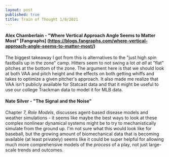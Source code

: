 ```yaml
---
layout: post
published: true
title: Train of Thought 1/8/2021
---
```


#### Alex Chamberlain - "Where Vertical Approach Angle Seems to Matter Most" [Fangraphs] (https://blogs.fangraphs.com/where-vertical-approach-angle-seems-to-matter-most/)
The biggest takeaway I got from this is alternatives to the "just high spin fastballs up in the zone" camp. Hitters seem to not swing a lot *at all* at "flat" pitches at the bottom of the zone. The argument here is that we should look at both VAA and pitch height and the effects on both getting whiffs and takes to optimize a given pitcher's approach. It also made me realize that VAA isn't publicly available for Statcast data and that it might be useful to use our college Trackman data to model it for MLB data.

#### Nate Silver - "The Signal and the Noise"
Chapter 7, *Role Models*, discusses agent-based disease models and weather simulations - it seems like maybe the best ways to look at these complex nonlinear dynamical systems might be to try to mechanistically simulate from the ground up. I'm not sure what this would look like for baseball, but the growing amount of biomechanical data that is becoming available (at least privately) seems like it could be super helpful for allowing much more comprehensive models of the *process* of a play, not just large-scale trends and outcomes.
